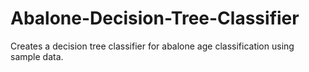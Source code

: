 # Abalone-Decision-Tree-Classifier
Creates a decision tree classifier for abalone age classification using sample data.
